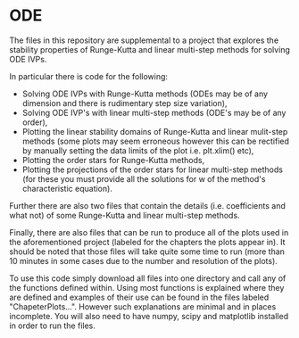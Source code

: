 # ODE
The files in this repository are supplemental to a project that explores the stability properties of Runge-Kutta and linear multi-step methods for solving ODE IVPs.

In particular there is code for the following:
- Solving ODE IVPs with Runge-Kutta methods (ODEs may be of any dimension and there is rudimentary step size variation),
- Solving ODE IVP's with linear multi-step methods (ODE's may be of any order),
- Plotting the linear stability domains of Runge-Kutta and linear mulit-step methods (some plots may seem erroneous however this can be rectified by manually setting the data limits of the plot i.e. plt.xlim() etc),
- Plotting the order stars for Runge-Kutta methods,
- Plotting the projections of the order stars for linear multi-step methods (for these you must provide all the solutions for w of the method's characteristic equation).

Further there are also two files that contain the details (i.e. coefficients and what not) of some Runge-Kutta and linear multi-step methods.

Finally, there are also files that can be run to produce all of the plots used in the aforementioned project (labeled for the chapters the plots appear in). It should be noted that those files will take quite some time to run (more than 10 minutes in some cases due to the number and resolution of the plots).

To use this code simply download all files into one directory and call any of the functions defined within. Using most functions is explained where they are defined and examples of their use can be found in the files labeled "ChapeterPlots...". However such explanations are minimal and in places incomplete. You will also need to have numpy, scipy and matplotlib installed in order to run the files.
